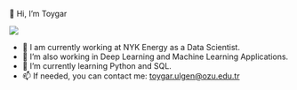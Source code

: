 👋 Hi, I’m Toygar

![](https://komarev.com/ghpvc/?username=toygarulgen&color=blue)


- 🔭 I am currently working at NYK Energy as a Data Scientist.
- 👀 I’m also working in Deep Learning and Machine Learning Applications.
- 🌱 I’m currently learning Python and SQL.
- 📫 If needed, you can contact me: toygar.ulgen@ozu.edu.tr

<!---
toygarulgen/toygarulgen is a ✨ special ✨ repository because its `README.md` (this file) appears on your GitHub profile.
You can click the Preview link to take a look at your changes.
--->

